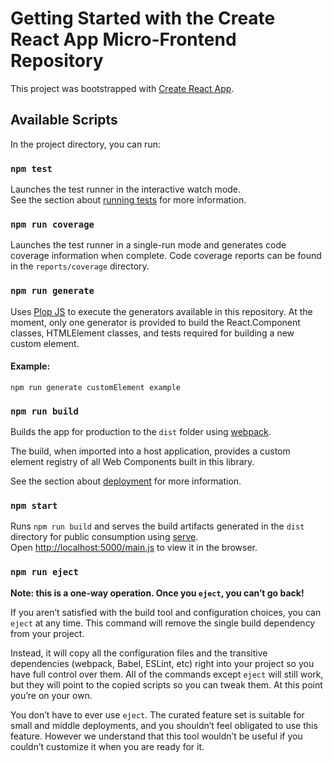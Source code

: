 # Getting Started with the Create React App Micro-Frontend Repository

This project was bootstrapped with [Create React App](https://github.com/facebook/create-react-app).

## Available Scripts

In the project directory, you can run:

### `npm test`

Launches the test runner in the interactive watch mode.\
See the section about [running tests](https://facebook.github.io/create-react-app/docs/running-tests) for more information.

### `npm run coverage`

Launches the test runner in a single-run mode and generates code coverage information when complete. Code coverage reports can be found in the `reports/coverage` directory.

### `npm run generate`

Uses [Plop JS](https://plopjs.com/) to execute the generators available in this repository.  At the moment, only one generator is provided to build the React.Component classes, HTMLElement classes, and tests required for building a new custom element.

#### <b/>Example:</b>
```
npm run generate customElement example
```

### `npm run build`

Builds the app for production to the `dist` folder using [webpack](https://webpack.js.org/).

The build, when imported into a host application, provides a custom element registry of all Web Components built in this library.

See the section about [deployment](https://facebook.github.io/create-react-app/docs/deployment) for more information.


### `npm start`

Runs `npm run build` and serves the build artifacts generated in the `dist` directory for public consumption using [serve](https://www.npmjs.com/package/serve).\
Open [http://localhost:5000/main.js](http://localhost:5000/main.js) to view it in the browser.

### `npm run eject`

**Note: this is a one-way operation. Once you `eject`, you can’t go back!**

If you aren’t satisfied with the build tool and configuration choices, you can `eject` at any time. This command will remove the single build dependency from your project.

Instead, it will copy all the configuration files and the transitive dependencies (webpack, Babel, ESLint, etc) right into your project so you have full control over them. All of the commands except `eject` will still work, but they will point to the copied scripts so you can tweak them. At this point you’re on your own.

You don’t have to ever use `eject`. The curated feature set is suitable for small and middle deployments, and you shouldn’t feel obligated to use this feature. However we understand that this tool wouldn’t be useful if you couldn’t customize it when you are ready for it.

